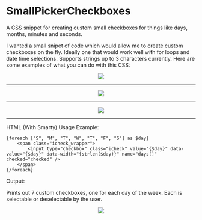 # SmallPickerCheckboxes
A CSS snippet for creating custom small checkboxes for things like days, months, minutes and seconds.

I wanted a small snipet of code which would allow me to create custom checkboxes on the fly. Ideally one that would work well with for loops and date time selections. Supports strings up to 3 characters currently. Here are some examples of what you can do with this CSS:

<div align="center">
    <img src="http://nerd.guru/screenshots/chrome_2018-01-22_09-10-41.png" />
</div>

<hr>

<div style="text-align:center">
    <img src="http://nerd.guru/screenshots/chrome_2018-01-22_09-11-13.png" />
</div>

<hr>

<div style="text-align:center">
    <img src="http://nerd.guru/screenshots/chrome_2018-01-22_09-11-38.png" />
</div>

<hr>

HTML (With Smarty) Usage Example:

    {foreach ["S", "M", "T", "W", "T", "F", "S"] as $day}
        <span class="icheck_wrapper">
            <input type="checkbox" class="icheck" value="{$day}" data-value="{$day}" data-width="{strlen($day)}" name="days[]" checked="checked" />
        </span>
    {/foreach}

Output:

Prints out 7 custom checkboxes, one for each day of the week. Each is selectable or deselectable by the user.

<div style="text-align:center">
<img src="http://nerd.guru/screenshots/chrome_2018-01-22_09-10-41.png" />
</div>
